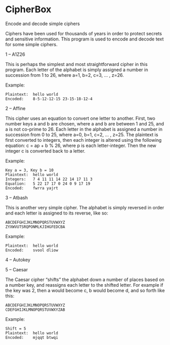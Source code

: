# CipherBox
Encode and decode simple ciphers

Ciphers have been used for thousands of years in order to protect secrets and sensitive information.  This program is used to encode and decode text for some simple ciphers.

1 – A1Z26

This is perhaps the simplest and most straightforward cipher in this program.  Each letter of the alphabet is simply assigned a number in succession from 1 to 26, where a=1, b=2, c=3, … , z=26.  

Example:

	Plaintext:	hello world
	Encoded:	8-5-12-12-15 23-15-18-12-4


2 – Affine
	
This cipher uses an equation to convert one letter to another.  First, two number keys a and b are chosen, where a and b are between 1 and 25, and a is not co-prime to 26.  Each letter in the alphabet is assigned a number in succession from 0 to 25, where a=0, b=1, c=2, … , z=25.  The plaintext is first converted to integers, then each integer is altered using the following equation: c = ap + b % 26, where p is each letter-integer.  Then the new integer c is converted back to a letter.

Example:

	Key a = 3, Key b = 10
	Plaintext:	hello world
	Integers:	7 4 11 11 14 22 14 17 11 3
	Equation:	5 22 17 17 0 24 0 9 17 19
	Encoded:	fwrra yajrt


3 – Atbash

This is another very simple cipher.  The alphabet is simply reversed in order and each letter is assigned to its reverse, like so:

	ABCDEFGHIJKLMNOPQRSTUVWXYZ
	ZYXWVUTSRQPONMLKJIHGFEDCBA
	
Example:

	Plaintext:	hello world
	Encoded:	svool dliow


4 – Autokey


5 – Caesar

The Caesar cipher “shifts” the alphabet down a number of places based on a number key, and reassigns each letter to the shifted letter. For example if the key was 2, then a would become c, b would become d, and so forth like this:

	ABCDEFGHIJKLMNOPQRSTUVWXYZ
	CDEFGHIJKLMNOPQRSTUVWXYZAB

Example:

	Shift = 5
	Plaintext:	hello world
	Encoded:	mjqqt btwqi

